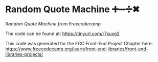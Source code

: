 # Random Quote Machine ➕➖➗✖
*Random Quote Machine from Freecodecamp* 

The code can be found at: https://tinyurl.com/r7suxg2

This code was generated for the FCC Front-End Project Chapter here:
https://www.freecodecamp.org/learn/front-end-libraries/front-end-libraries-projects/
